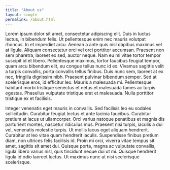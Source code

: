 ```yaml
---
title: "About us"
layout: single
permalink: /about.html
---
```


Lorem ipsum dolor sit amet, consectetur adipiscing elit. Duis in luctus lectus, in bibendum felis. Ut pellentesque enim nec mauris volutpat rhoncus. In et imperdiet arcu. Aenean a ante quis nisl dapibus maximus vel at ligula. Aliquam consectetur orci vel orci porttitor accumsan. Praesent non sem pharetra, laoreet ex sed, auctor neque. Nam eu mi vitae tortor tempor suscipit id et libero. Pellentesque maximus, tortor faucibus feugiat tempor, quam arcu bibendum elit, eu congue tellus nunc id ex. Vivamus sagittis velit a turpis convallis, porta convallis tellus finibus. Duis nunc sem, laoreet at ex nec, fringilla dignissim nibh. Praesent pulvinar bibendum semper. Sed at scelerisque eros, id efficitur leo. Mauris a malesuada mi. Pellentesque habitant morbi tristique senectus et netus et malesuada fames ac turpis egestas. Phasellus vulputate tristique erat et malesuada. Nulla porttitor tristique ex et facilisis.

Integer venenatis eget mauris in convallis. Sed facilisis leo eu sodales sollicitudin. Curabitur feugiat lectus et ante lacinia faucibus. Curabitur pretium at lacus ut ullamcorper. Orci varius natoque penatibus et magnis dis parturient montes, nascetur ridiculus mus. Praesent nisi turpis, iaculis a dui vel, venenatis molestie turpis. Ut mollis lacus eget aliquam hendrerit. Curabitur at leo vitae quam hendrerit iaculis. Suspendisse finibus pretium diam, non ultrices felis facilisis id. Proin mi orci, viverra vitae tempus sit amet, sagittis sit amet dui. Quisque porta, magna ac vulputate convallis, ligula libero varius nisl, quis tincidunt neque dui ut mi. Quisque hendrerit ligula id odio laoreet luctus. Ut maximus nunc at nisi scelerisque scelerisque.

